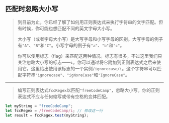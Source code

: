 ## 匹配时忽略大小写

> 到目前为止，你已经了解了如何用正则表达式来执行字符串的文字匹配。但有时候，你可能也想匹配不同的英文字母大小写。
>
> 大小写（或者字母大小写）是大写字母和小写字母的区别。大写字母的例子有`"A"`、`"B"`和`"C"`。小写字母的例子有`"a"`、`"b"`和`"c"`。
>
> 你可以使用标志（flag）来匹配这两种情况。标志有很多，不过这里我们只关注忽略大小写的标志——`i`。你可以通过将它附加到正则表达式之后来使用它。这里给出使用该标志的一个实例`/ignorecase/i`。这个字符串可以匹配字符串`"ignorecase"`、`"igNoreCase"`和`"IgnoreCase"`。

---

> 编写正则表达式`fccRegex`以匹配`"freeCodeCamp"`，忽略大小写。你的正则表达式不应与任何缩写或带有空格的变体匹配。

```js
let myString = "freeCodeCamp";
let fccRegex = /freeCodeCamp/i; // 修改这一行
let result = fccRegex.test(myString);
```

